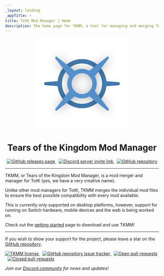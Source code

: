 ```yaml
---
_layout: landing
_appTitle: ~
title: TotK Mod Manager | Home
description: The home page for TKMM, a tool for managing and merging Tears of the Kingdom mods.
---
```


<script type="application/ld+json">
    {
      "@context": "https://schema.org/",
      "@type": "SoftwareApplication",
      "name": "TotK Mod Manager",
      "operatingSystem": "Windows 8.1+, Linux, Steam Deck, macOS",
      "applicationCategory": ["GameApplication", "UtilitiesApplication"],
      "offers": {
        "@type": "Offer",
        "price": 0
      }
    }
</script>

<div align="center">
  <a href="" title="TKMM landing page"><img src="images/Icon-Transparent-1024.png" width="300vh" alt="TKMM Logo"></a>
  <h1 id="main-title">Tears of the Kingdom Mod Manager</h1>
</div>

<p align="center" style="text-align: center;">
  <a href="https://github.com/TKMM-Team/Tkmm/releases">
    <img src="https://img.shields.io/github/v/tag/TKMM-Team/Tkmm?style=for-the-badge&logoColor=C71B42&color=C71B42&labelColor=2A2C33&logo=git&label=Version" alt="GitHub releases page"/>
  </a> &nbsp;
  <a href="https://discord.com/invite/3tNUBWQRXv">
    <img src="https://img.shields.io/discord/1179611100183011429?style=for-the-badge&logoColor=5865F2&color=5865F2&labelColor=2A2C33&logo=discord&label=discord" alt="Discord server invite link"/>
  </a> &nbsp;
  <a href="https://github.com/TKMM-Team/Tkmm">
    <img src="https://img.shields.io/github/stars/TKMM-Team/Tkmm?style=for-the-badge&logoColor=FFCB41&color=FFCB41&labelColor=2A2C33&logo=github" alt="GitHub repository"/>
  </a>
</p>

---

TKMM, or Tears of the Kingdom Mod Manager, is a mod merger and manager for TotK (yes, we have a very creative name).

Unlike other mod managers for TotK, TKMM merges the individual mod files to ensure the best possible compatibility with every mod available.

This is currently only supported on desktop platforms, however, support for running on Switch hardware, mobile devices and the web is being worked on.

Check out the [getting started](/docs/) page to download and use TKMM!

---

If you wish to show your support for the project, please leave a star on the [GitHub repository](https://github.com/TKMM-Team/Tkmm).

<p>
  <a href="https://github.com/TKMM-Team/Tkmm/blob/master/License.md">
    <img src="https://img.shields.io/github/license/TKMM-Team/Tkmm?logoColor=c6cdde&color=c6cdde&logo=opensourceinitiative&style=for-the-badge&labelColor=2A2C33" alt="TKMM license"/>
  </a> &nbsp;
  <a href="https://github.com/TKMM-Team/Tkmm/issues">
    <img src="https://img.shields.io/github/issues/TKMM-Team/Tkmm?logoColor=red&color=red&logo=github&style=for-the-badge&labelColor=2A2C33" alt="GitHub repository issue tracker"/>
  </a> &nbsp;
  <a href="https://github.com/TKMM-Team/Tkmm/pulls">
    <img src="https://img.shields.io/github/issues-pr/TKMM-Team/Tkmm?style=for-the-badge&labelColor=2A2C33&logoColor=blue&color=blue&logo=github" alt="Open pull-requests"/>
  </a> &nbsp;
  <a href="https://github.com/TKMM-Team/Tkmm/pulls">
    <img src="https://img.shields.io/github/issues-pr-closed/TKMM-Team/Tkmm?style=for-the-badge&labelColor=2A2C33&logoColor=5751FF&color=5751FF&logo=github" alt="Closed pull-requests"/>
  </a>
</p>

*Join our [Discord community](https://discord.com/invite/3tNUBWQRXv) for news and updates!*

